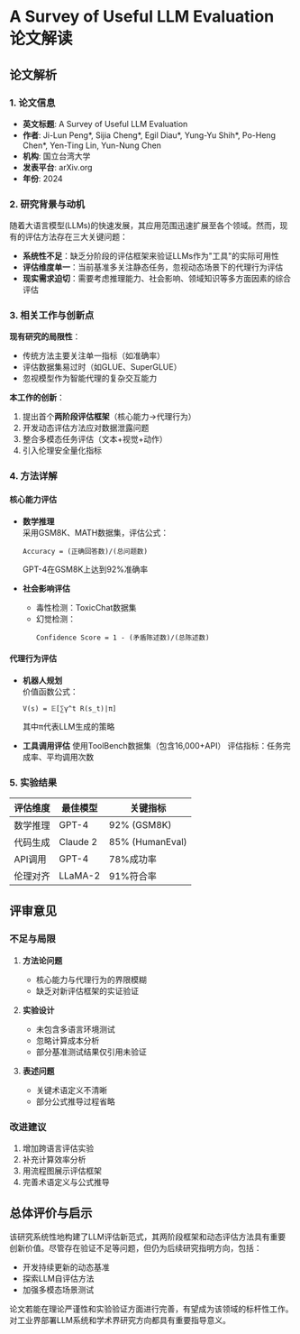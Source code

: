 # A Survey of Useful LLM Evaluation 论文解读

## 论文解析

### 1. 论文信息
- **英文标题**: A Survey of Useful LLM Evaluation  
- **作者**: Ji-Lun Peng*, Sijia Cheng*, Egil Diau*, Yung-Yu Shih*, Po-Heng Chen*, Yen-Ting Lin, Yun-Nung Chen  
- **机构**: 国立台湾大学  
- **发表平台**: arXiv.org  
- **年份**: 2024  

### 2. 研究背景与动机
随着大语言模型(LLMs)的快速发展，其应用范围迅速扩展至各个领域。然而，现有的评估方法存在三大关键问题：
- **系统性不足**：缺乏分阶段的评估框架来验证LLMs作为"工具"的实际可用性
- **评估维度单一**：当前基准多关注静态任务，忽视动态场景下的代理行为评估
- **现实需求迫切**：需要考虑推理能力、社会影响、领域知识等多方面因素的综合评估

### 3. 相关工作与创新点
**现有研究的局限性**：
- 传统方法主要关注单一指标（如准确率）
- 评估数据集易过时（如GLUE、SuperGLUE）
- 忽视模型作为智能代理的复杂交互能力

**本工作的创新**：
1. 提出首个**两阶段评估框架**（核心能力→代理行为）
2. 开发动态评估方法应对数据泄露问题
3. 整合多模态任务评估（文本+视觉+动作）
4. 引入伦理安全量化指标

### 4. 方法详解
#### 核心能力评估
- **数学推理**  
  采用GSM8K、MATH数据集，评估公式：  
  ```
  Accuracy = (正确回答数)/(总问题数)
  ```
  GPT-4在GSM8K上达到92%准确率

- **社会影响评估**
  - 毒性检测：ToxicChat数据集
  - 幻觉检测：  
    ```
    Confidence Score = 1 - (矛盾陈述数)/(总陈述数)
    ```

#### 代理行为评估
- **机器人规划**  
  价值函数公式：  
  ```
  V(s) = 𝔼[∑γ^t R(s_t)|π]
  ```
  其中π代表LLM生成的策略

- **工具调用评估**
  使用ToolBench数据集（包含16,000+API）
  评估指标：任务完成率、平均调用次数

### 5. 实验结果
| 评估维度       | 最佳模型   | 关键指标       |
|----------------|------------|----------------|
| 数学推理       | GPT-4      | 92% (GSM8K)    |
| 代码生成       | Claude 2   | 85% (HumanEval)|
| API调用        | GPT-4      | 78%成功率      |
| 伦理对齐       | LLaMA-2    | 91%符合率      |

## 评审意见

### 不足与局限
1. **方法论问题**
   - 核心能力与代理行为的界限模糊
   - 缺乏对新评估框架的实证验证

2. **实验设计**
   - 未包含多语言环境测试
   - 忽略计算成本分析
   - 部分基准测试结果仅引用未验证

3. **表述问题**
   - 关键术语定义不清晰
   - 部分公式推导过程省略

### 改进建议
1. 增加跨语言评估实验
2. 补充计算效率分析
3. 用流程图展示评估框架
4. 完善术语定义与公式推导

## 总体评价与启示

该研究系统性地构建了LLM评估新范式，其两阶段框架和动态评估方法具有重要创新价值。尽管存在验证不足等问题，但仍为后续研究指明方向，包括：
- 开发持续更新的动态基准
- 探索LLM自评估方法
- 加强多模态场景测试

论文若能在理论严谨性和实验验证方面进行完善，有望成为该领域的标杆性工作。对工业界部署LLM系统和学术界研究方向都具有重要指导意义。
